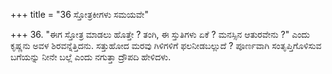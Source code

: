 +++
title = "36 ಸ್ತೋತ್ರಕೀಗಳು ಸಮಯವೇ"

+++
36. "ಈಗ ಸ್ತೋತ್ರ ಮಾಡಲು ಹೊತ್ತೇ ? ತಂಗಿ, ಈ ಸ್ತುತಿಗಳು ಏಕೆ ? ಮನಸ್ಸಿನ ಆತುರವೇನು ?" ಎಂದು ಕೃಷ್ಣನು  ಅವಳ ಶಿರವನ್ನೆತ್ತಿದನು. ಸತ್ತುಹೋದ ಮರವು ಗಿಳಿಗಳಿಗೆ ಫಲನೀಡಬಲ್ಲುದೆ ? ಪೂರ್ಣವಾಗಿ ಸಂತೃಪ್ತಿಗೊಳಿಸುವ ಬಗೆಯನ್ನು ನೀನೇ ಬಲ್ಲೆ ಎಂದು ನಗುತ್ತಾ ದ್ರೌಪದಿ ಹೇಳಿದಳು.